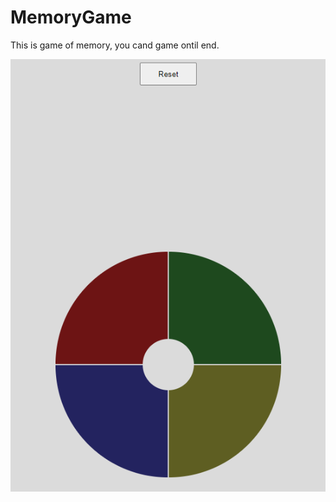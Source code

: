 # MemoryGame
This is game of memory, you cand game ontil end.

![](https://github.com/LucasPereira1313/MemoryGame/blob/main/image/Screen.png)